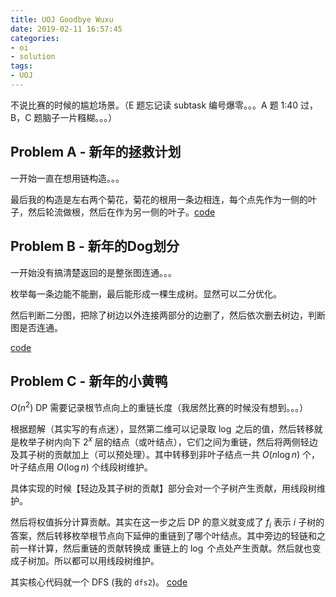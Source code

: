 ```yaml
---
title: UOJ Goodbye Wuxu
date: 2019-02-11 16:57:45
categories:
- oi
- solution
tags:
- UOJ
---
```


不说比赛的时候的尴尬场景。（E 题忘记读 subtask 编号爆零。。。A 题 1:40 过，B，C 题脑子一片糨糊。。。）

<!--- more --->

## Problem A - 新年的拯救计划

一开始一直在想用链构造。。。

最后我的构造是左右两个菊花，菊花的根用一条边相连，每个点先作为一侧的叶子，然后轮流做根，然后在作为另一侧的叶子。[code](http://uoj.ac/submission/321711)

## Problem B - 新年的Dog划分

一开始没有搞清楚返回的是整张图连通。。。

枚举每一条边能不能删，最后能形成一棵生成树。显然可以二分优化。

然后判断二分图，把除了树边以外连接两部分的边删了，然后依次删去树边，判断图是否连通。

[code](http://uoj.ac/submission/323072)

## Problem C - 新年的小黄鸭

$O(n^2)$ DP 需要记录根节点向上的重链长度（我居然比赛的时候没有想到。。。）

根据题解（其实写的有点迷），显然第二维可以记录取 $\log$ 之后的值，然后转移就是枚举子树内向下 $2^{x}$ 层的结点（或叶结点），它们之间为重链，然后将两侧轻边及其子树的贡献加上（可以预处理）。其中转移到非叶子结点一共 $O(n \log n)$ 个，叶子结点用 $O(\log n)$ 个线段树维护。

具体实现的时候【轻边及其子树的贡献】部分会对一个子树产生贡献，用线段树维护。

然后将权值拆分计算贡献。其实在这一步之后 DP 的意义就变成了 $f_i$ 表示 $i$ 子树的答案，然后转移枚举根节点向下延伸的重链到了哪个叶结点。其中旁边的轻链和之前一样计算，然后重链的贡献转换成 重链上的 $\log$ 个点处产生贡献。然后就也变成子树加。所以都可以用线段树维护。

其实核心代码就一个 DFS (我的 `dfs2`)。 [code](http://uoj.ac/submission/323137)


